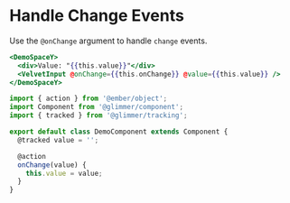 # Handle Change Events

Use the `@onChange` argument to handle `change` events.

```hbs template
<DemoSpaceY>
  <div>Value: "{{this.value}}"</div>
  <VelvetInput @onChange={{this.onChange}} @value={{this.value}} />
</DemoSpaceY>
```

```js component
import { action } from '@ember/object';
import Component from '@glimmer/component';
import { tracked } from '@glimmer/tracking';

export default class DemoComponent extends Component {
  @tracked value = '';

  @action
  onChange(value) {
    this.value = value;
  }
}
```
